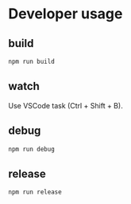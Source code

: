 # Developer usage

## build

```bash
npm run build
```
## watch

Use VSCode task (Ctrl + Shift + B).

## debug

```bash
npm run debug
```

## release

```bash
npm run release
```